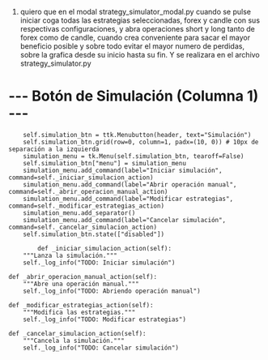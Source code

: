 

1. quiero que en el modal strategy_simulator_modal.py cuando se pulse iniciar coga todas las estrategias seleccionadas, forex y candle con sus respectivas configuraciones, y abra operaciones short y long tanto de forex como de candle, cuando crea conveniente para sacar el mayor beneficio posible y sobre todo evitar el mayor numero de perdidas, sobre la grafica desde su inicio hasta su fin. Y se realizara en el archivo strategy_simulator.py


  # --- Botón de Simulación (Columna 1) ---
        self.simulation_btn = ttk.Menubutton(header, text="Simulación")
        self.simulation_btn.grid(row=0, column=1, padx=(10, 0)) # 10px de separación a la izquierda
        simulation_menu = tk.Menu(self.simulation_btn, tearoff=False)
        self.simulation_btn["menu"] = simulation_menu
        simulation_menu.add_command(label="Iniciar simulación", command=self._iniciar_simulacion_action)
        simulation_menu.add_command(label="Abrir operación manual", command=self._abrir_operacion_manual_action)
        simulation_menu.add_command(label="Modificar estrategias", command=self._modificar_estrategias_action)
        simulation_menu.add_separator()
        simulation_menu.add_command(label="Cancelar simulación", command=self._cancelar_simulacion_action)
        self.simulation_btn.state(["disabled"])

            def _iniciar_simulacion_action(self):
        """Lanza la simulación."""
        self._log_info("TODO: Iniciar simulación")

    def _abrir_operacion_manual_action(self):
        """Abre una operación manual."""
        self._log_info("TODO: Abriendo operación manual")

    def _modificar_estrategias_action(self):
        """Modifica las estrategias."""
        self._log_info("TODO: Modificar estrategias")

    def _cancelar_simulacion_action(self):
        """Cancela la simulación."""
        self._log_info("TODO: Cancelar simulación")
